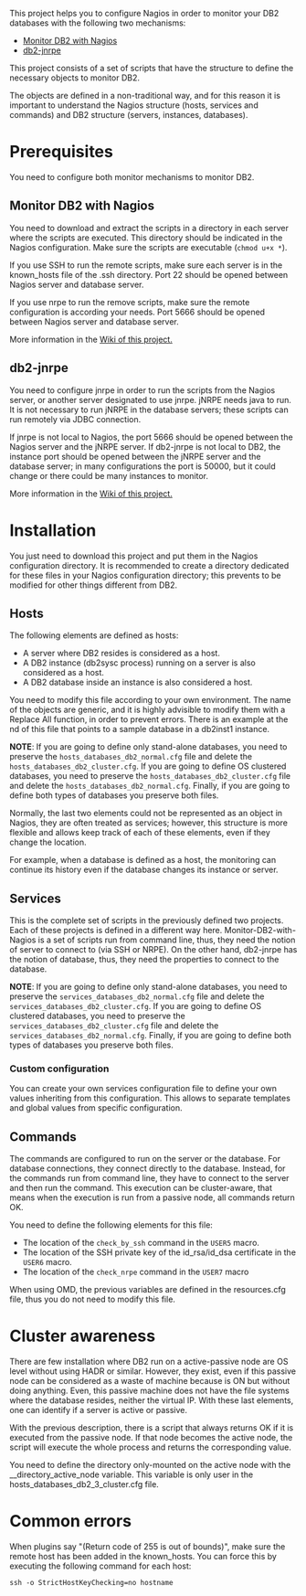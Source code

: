 This project helps you to configure Nagios in order to monitor your DB2 databases with the following two mechanisms:

* [Monitor DB2 with Nagios](https://github.com/angoca/monitor-db2-with-nagios)
* [db2-jnrpe](https://github.com/angoca/db2-jnrpe)

This project consists of a set of scripts that have the structure to define the necessary objects to monitor DB2.

The objects are defined in a non-traditional way, and for this reason it is important to understand the Nagios structure (hosts, services and commands) and DB2 structure (servers, instances, databases).

# Prerequisites

You need to configure both monitor mechanisms to monitor DB2.

## Monitor DB2 with Nagios

You need to download and extract the scripts in a directory in each server where the scripts are executed.
This directory should be indicated in the Nagios configuration.
Make sure the scripts are executable (`chmod u+x *`).

If you use SSH to run the remote scripts, make sure each server is in the known_hosts file of the .ssh directory.
Port 22 should be opened between Nagios server and database server.

If you use nrpe to run the remove scripts, make sure the remote configuration is according your needs.
Port 5666 should be opened between Nagios server and database server.

More information in the [Wiki of this project.](https://github.com/angoca/monitor-db2-with-nagios/wiki)

## db2-jnrpe

You need to configure jnrpe in order to run the scripts from the Nagios server, or another server designated to use jnrpe.
jNRPE needs java to run.
It is not necessary to run jNRPE in the database servers; these scripts can run remotely via JDBC connection.

If jnrpe is not local to Nagios, the port 5666 should be opened between the Nagios server and the jNRPE server.
If db2-jnrpe is not local to DB2, the instance port should be opened between the jNRPE server and the database server;
in many configurations the port is 50000, but it could change or there could be many instances to monitor.

More information in the [Wiki of this project.](https://github.com/angoca/db2-jnrpe/wiki)

# Installation

You just need to download this project and put them in the Nagios configuration directory.
It is recommended to create a directory dedicated for these files in your Nagios configuration directory;
this prevents to be modified for other things different from DB2.


## Hosts

The following elements are defined as hosts:

* A server where DB2 resides is considered as a host.
* A DB2 instance (db2sysc process) running on a server is also considered as a host.
* A DB2 database inside an instance is also considered a host.

You need to modify this file according to your own environment.
The name of the objects are generic, and it is highly advisible to modify them with a Replace All function, in order to prevent errors.
There is an example at the nd of this file that points to a sample database in a db2inst1 instance.

**NOTE**: If you are going to define only stand-alone databases, you need to preserve the `hosts_databases_db2_normal.cfg` file and delete the `hosts_databases_db2_cluster.cfg`.
If you are going to define OS clustered databases, you need to preserve the `hosts_databases_db2_cluster.cfg` file and delete the `hosts_databases_db2_normal.cfg`.
Finally, if you are going to define both types of databases you preserve both files.

Normally, the last two elements could not be represented as an object in Nagios, they are often treated as services;
however, this structure is more flexible and allows keep track of each of these elements, even if they change the location.

For example, when a database is defined as a host, the monitoring can continue its history even if the database changes its instance or server.

## Services

This is the complete set of scripts in the previously defined two projects.
Each of these projects is defined in a different way here.
Monitor-DB2-with-Nagios is a set of scripts run from command line, thus, they need the notion of server to connect to (via SSH or NRPE).
On the other hand, db2-jnrpe has the notion of database, thus, they need the properties to connect to the database.

**NOTE**: If you are going to define only stand-alone databases, you need to preserve the `services_databases_db2_normal.cfg` file and delete the `services_databases_db2_cluster.cfg`.
If you are going to define OS clustered databases, you need to preserve the `services_databases_db2_cluster.cfg` file and delete the `services_databases_db2_normal.cfg`.
Finally, if you are going to define both types of databases you preserve both files.

### Custom configuration

You can create your own services configuration file to define your own values inheriting from this configuration.
This allows to separate templates and global values from specific configuration.

## Commands

The commands are configured to run on the server or the database.
For database connections, they connect directly to the database.
Instead, for the commands run from command line, they have to connect to the server and then run the command.
This execution can be cluster-aware, that means when the execution is run from a passive node, all commands return OK.

You need to define the following elements for this file:

* The location of the `check_by_ssh` command in the `USER5` macro.
* The location of the SSH private key of the id_rsa/id_dsa certificate in the `USER6` macro.
* The location of the `check_nrpe` command in the `USER7` macro

When using OMD, the previous variables are defined in the resources.cfg file, thus you do not need to modify this file.

# Cluster awareness

There are few installation where DB2 run on a active-passive node are OS level without using HADR or similar.
However, they exist, even if this passive node can be considered as a waste of machine because is ON but without doing anything.
Even, this passive machine does not have the file systems where the database resides, neither the virtual IP.
With these last elements, one can identify if a server is active or passive.

With the previous description, there is a script that always returns OK if it is executed from the passive node.
If that node becomes the active node, the script will execute the whole process and returns the corresponding value.

You need to define the directory only-mounted on the active node with the __directory_active_node variable.
This variable is only user in the hosts_databases_db2_3_cluster.cfg file.

# Common errors

When plugins say "(Return code of 255 is out of bounds)", make sure the remote host has been added in the known_hosts.
You can force this by executing the following command for each host:

    ssh -o StrictHostKeyChecking=no hostname
